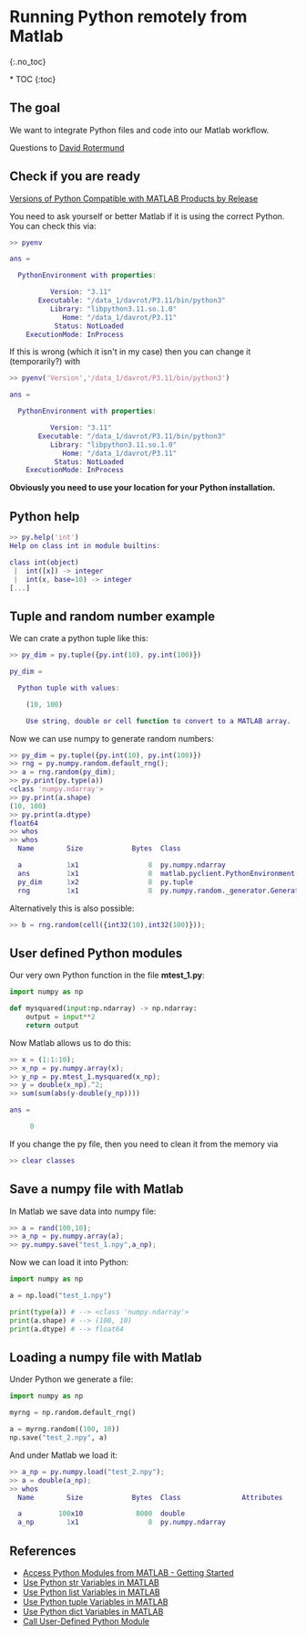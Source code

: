 # Running Python remotely from Matlab
{:.no_toc}

<nav markdown="1" class="toc-class">
* TOC
{:toc}
</nav>

## The goal

We want to integrate Python files and code into our Matlab workflow.  

Questions to [David Rotermund](mailto:davrot@uni-bremen.de)

## Check if you are ready

[Versions of Python Compatible with MATLAB Products by Release](https://de.mathworks.com/support/requirements/python-compatibility.html)

You need to ask yourself or better Matlab if it is using the correct Python. You can check this via:

```matlab
>> pyenv

ans = 

  PythonEnvironment with properties:

          Version: "3.11"
       Executable: "/data_1/davrot/P3.11/bin/python3"
          Library: "libpython3.11.so.1.0"
             Home: "/data_1/davrot/P3.11"
           Status: NotLoaded
    ExecutionMode: InProcess

```

If this is wrong (which it isn't in my case) then you can change it (temporarily?) with

```matlab
>> pyenv('Version','/data_1/davrot/P3.11/bin/python3')

ans = 

  PythonEnvironment with properties:

          Version: "3.11"
       Executable: "/data_1/davrot/P3.11/bin/python3"
          Library: "libpython3.11.so.1.0"
             Home: "/data_1/davrot/P3.11"
           Status: NotLoaded
    ExecutionMode: InProcess
```

**Obviously you need to use your location for your Python installation.**

## Python help

```matlab
>> py.help('int')
Help on class int in module builtins:

class int(object)
 |  int([x]) -> integer
 |  int(x, base=10) -> integer
[...]
```

## Tuple and random number example

We can crate a python tuple like this:

```matlab
>> py_dim = py.tuple({py.int(10), py.int(100)})

py_dim = 

  Python tuple with values:

    (10, 100)

    Use string, double or cell function to convert to a MATLAB array.
```

Now we can use numpy to generate random numbers:

```matlab
>> py_dim = py.tuple({py.int(10), py.int(100)})
>> rng = py.numpy.random.default_rng();
>> a = rng.random(py_dim);
>> py.print(py.type(a))
<class 'numpy.ndarray'>
>> py.print(a.shape)
(10, 100)
>> py.print(a.dtype)
float64
>> whos
>> whos
  Name        Size            Bytes  Class                                   Attributes

  a           1x1                 8  py.numpy.ndarray                                  
  ans         1x1                 8  matlab.pyclient.PythonEnvironment                 
  py_dim      1x2                 8  py.tuple                                          
  rng         1x1                 8  py.numpy.random._generator.Generator    
```

Alternatively this is also possible:

```matlab
>> b = rng.random(cell({int32(10),int32(100)}));
```

## User defined Python modules

Our very own Python function in the file **mtest_1.py**:

```python
import numpy as np

def mysquared(input:np.ndarray) -> np.ndarray:
    output = input**2
    return output
```

Now Matlab allows us to do this:

```matlab
>> x = (1:1:10);
>> x_np = py.numpy.array(x);
>> y_np = py.mtest_1.mysquared(x_np);
>> y = double(x_np).^2;
>> sum(sum(abs(y-double(y_np))))

ans =

     0
```

If you change the py file, then you need to clean it from the memory via

```matlab
>> clear classes
```

## Save a numpy file with Matlab

In Matlab we save data into numpy file:

```matlab
>> a = rand(100,10);
>> a_np = py.numpy.array(a);
>> py.numpy.save("test_1.npy",a_np);
```

Now we can load it into Python: 

```python
import numpy as np

a = np.load("test_1.npy")

print(type(a)) # --> <class 'numpy.ndarray'>
print(a.shape) # --> (100, 10)
print(a.dtype) # --> float64
```

## Loading a numpy file with Matlab

Under Python we generate a file:

```python
import numpy as np

myrng = np.random.default_rng()

a = myrng.random((100, 10))
np.save("test_2.npy", a)
```

And under Matlab we load it:

```matlab
>> a_np = py.numpy.load("test_2.npy");
>> a = double(a_np);
>> whos
  Name        Size            Bytes  Class               Attributes

  a         100x10             8000  double                        
  a_np        1x1                 8  py.numpy.ndarray     
```

## References 
* [Access Python Modules from MATLAB - Getting Started](https://de.mathworks.com/help/matlab/matlab_external/create-object-from-python-class.html)
* [Use Python str Variables in MATLAB](https://de.mathworks.com/help/matlab/matlab_external/pythonstrvariables.html)
* [Use Python list Variables in MATLAB](https://de.mathworks.com/help/matlab/matlab_external/pythonlistvariables.html)
* [Use Python tuple Variables in MATLAB](https://de.mathworks.com/help/matlab/matlab_external/pythontuplevariables.html)
* [Use Python dict Variables in MATLAB](https://de.mathworks.com/help/matlab/matlab_external/python-dict-variables.html)
* [Call User-Defined Python Module](https://de.mathworks.com/help/matlab/matlab_external/call-user-defined-custom-module.html)

 




